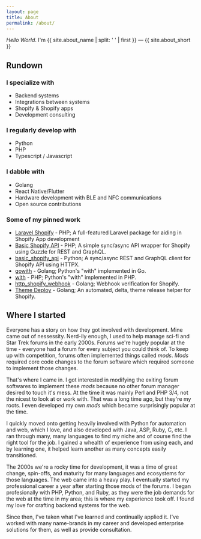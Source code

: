 ```yaml
---
layout: page
title: About
permalink: /about/
---
```


_Hello World_. I'm {{ site.about_name | split: ' ' | first }} &mdash; {{ site.about_short }}

## Rundown

### I specialize with

- Backend systems
- Integrations between systems
- Shopify & Shopify apps
- Development consulting

### I regularly develop with

- Python
- PHP
- Typescript / Javascript

### I dabble with

- Golang
- React Native/Flutter
- Hardware development with BLE and NFC communications
- Open source contributions

### Some of my pinned work

- [Laravel Shopify](https://github.com/osiset/laravel-shopify) - PHP; A full-featured Laravel package for aiding in Shopify App development
- [Basic Shopify API](https://github.com/osiset/Basic-Shopify-API) - PHP; A simple sync/async API wrapper for Shopify using Guzzle for REST and GraphQL.
- [basic_shopify_api](https://github.com/osiset/basic_shopify_api) - Python; A sync/async REST and GraphQL client for Shopify API using HTTPX.
- [gowith](https://github.com/osiset/gowith) - Golang; Python's "with" implemented in Go.
- [with](https://github.com/osiset/with) - PHP; Python's "with" implemented in PHP.
- [http_shopify_webhook](https://github.com/osiset/http_shopify_webhook) - Golang; Webhook verification for Shopify.
- [Theme Deploy](https://github.com/osiset/Shopify-Theme-Deploy) - Golang; An automated, delta, theme release helper for Shopify.

## Where I started

Everyone has a story on how they got involved with development. Mine came out of nessessity. Nerd-ily enough, I used to help manage sci-fi and Star Trek forums in the early 2000s. Forums we're hugely popular at the time - everyone had a forum for every subject you could think of. To keep up with competition, forums often implemented things called _mods_. _Mods_ required core code changes to the forum software which required someone to implement those changes.

That's where I came in. I got interested in modifying the exiting forum softwares to implement these _mods_ because no other forum manager desired to touch it's mess. At the time it was mainly Perl and PHP 3/4, not the nicest to look at or work with. That was a long time ago, but they're my roots. I even developed my own _mods_ which became surprisingly popular at the time.

I quickly moved onto getting heavily involved with Python for automation and web, which I love, and also developed with Java, ASP, Ruby, C, etc. I ran through many, many languages to find my niche and of course find the right tool for the job. I gained a whealth of experience from using each, and by learning one, it helped learn another as many concepts easily transitioned.

The 2000s we're a rocky time for development, it was a time of great change, spin-offs, and maturity for many languages and ecosystems for those languages. The web came into a heavy play. I eventually started my professional career a year after starting those mods of the forums. I began profesionally with PHP, Python, and Ruby, as they were the job demands for the web at the time in my area; this is where my experience took off. I found my love for crafting backend systems for the web.

Since then, I've taken what I've learned and continually applied it. I've worked with many name-brands in my career and developed enterprise solutions for them, as well as provide consultation.
